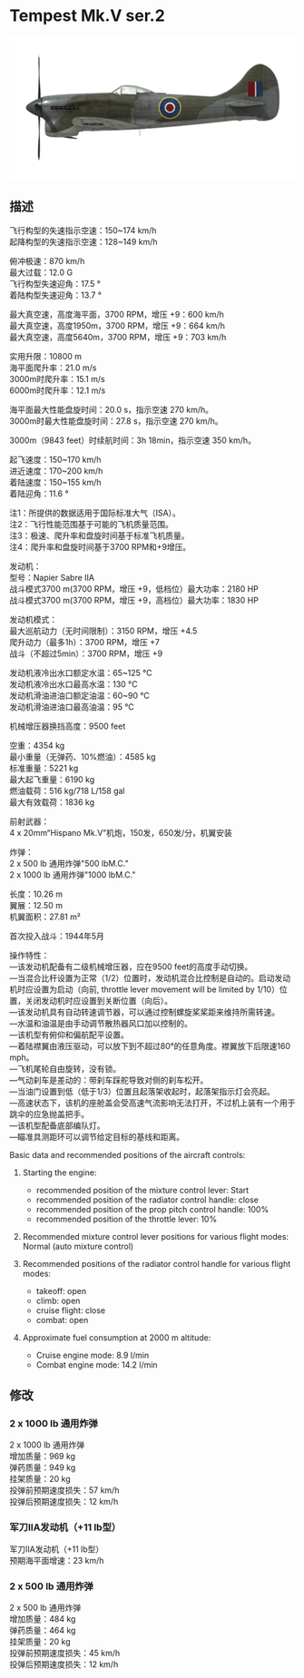 # Tempest Mk.V ser.2  
  
![tempestmkvs2](../images/tempestmkvs2.png)  
  
## 描述  
  
飞行构型的失速指示空速：150~174 km/h  
起降构型的失速指示空速：128~149 km/h  
  
俯冲极速：870 km/h  
最大过载：12.0 G  
飞行构型失速迎角：17.5 °  
着陆构型失速迎角：13.7 °  
  
最大真空速，高度海平面，3700 RPM，增压 +9：600 km/h  
最大真空速，高度1950m，3700 RPM，增压 +9：664 km/h  
最大真空速，高度5640m，3700 RPM，增压 +9：703 km/h  
  
实用升限：10800 m  
海平面爬升率：21.0 m/s  
3000m时爬升率：15.1 m/s  
6000m时爬升率：12.1 m/s  
  
海平面最大性能盘旋时间：20.0 s，指示空速 270 km/h。  
3000m时最大性能盘旋时间：27.8 s，指示空速 270 km/h。  
  
3000m（9843 feet）时续航时间：3h 18min，指示空速 350 km/h。  
  
起飞速度：150~170 km/h  
进近速度：170~200 km/h  
着陆速度：150~155 km/h  
着陆迎角：11.6 °  
  
注1：所提供的数据适用于国际标准大气（ISA）。  
注2：飞行性能范围基于可能的飞机质量范围。  
注3：极速、爬升率和盘旋时间基于标准飞机质量。  
注4：爬升率和盘旋时间基于3700 RPM和+9增压。  
  
发动机：  
型号：Napier Sabre IIA  
战斗模式3700 m(3700 RPM，增压 +9，低档位）最大功率：2180 HP  
战斗模式3700 m(3700 RPM，增压 +9，高档位）最大功率：1830 HP  
  
发动机模式：  
最大巡航动力（无时间限制）：3150 RPM，增压 +4.5  
爬升动力（最多1h）：3700 RPM，增压 +7  
战斗（不超过5min）：3700 RPM，增压 +9  
  
发动机液冷出水口额定水温：65~125 °C  
发动机液冷出水口最高水温：130 °C  
发动机滑油进油口额定油温：60~90 °C  
发动机滑油进油口最高油温：95 °C  
  
机械增压器换挡高度：9500 feet  
  
空重：4354 kg  
最小重量（无弹药、10%燃油）：4585 kg  
标准重量：5221 kg  
最大起飞重量：6190 kg  
燃油载荷：516 kg/718 L/158 gal  
最大有效载荷：1836 kg  
  
前射武器：  
4 x 20mm“Hispano Mk.V”机炮，150发，650发/分，机翼安装  
  
炸弹：  
2 x 500 lb 通用炸弹"500 lbM.C."  
2 x 1000 lb 通用炸弹"1000 lbM.C."  
  
长度：10.26 m  
翼展：12.50 m  
机翼面积：27.81 m²  
  
首次投入战斗：1944年5月  
  
操作特性：  
—该发动机配备有二级机械增压器，应在9500 feet的高度手动切换。  
—当混合比杆设置为正常（1/2）位置时，发动机混合比控制是自动的。启动发动机时应设置为启动（向前, throttle lever movement will be limited by 1/10）位置，关闭发动机时应设置到关断位置（向后）。  
—该发动机具有自动转速调节器，可以通过控制螺旋桨桨距来维持所需转速。  
—水温和油温是由手动调节散热器风口加以控制的。  
—该机型有俯仰和偏航配平设置。  
—着陆襟翼由液压驱动，可以放下到不超过80°的任意角度。襟翼放下后限速160 mph。  
—飞机尾轮自由旋转，没有锁。  
—气动刹车是差动的：带刹车踩舵导致对侧的刹车松开。  
—当油门设置到低（低于1/3）位置且起落架收起时，起落架指示灯会亮起。  
—高速状态下，该机的座舱盖会受高速气流影响无法打开，不过机上装有一个用于跳伞的应急抛盖把手。  
—该机型配备底部编队灯。  
—瞄准具测距环可以调节给定目标的基线和距离。  
  
Basic data and recommended positions of the aircraft controls:  
1. Starting the engine:  
	- recommended position of the mixture control lever: Start  
	- recommended position of the radiator control handle: close  
	- recommended position of the prop pitch control handle: 100%  
	- recommended position of the throttle lever: 10%  
  
2. Recommended mixture control lever positions for various flight modes: Normal (auto mixture control)  
  
3. Recommended positions of the radiator control handle for various flight modes:  
	- takeoff: open  
	- climb: open  
	- cruise flight: close  
	- combat: open  
  
4. Approximate fuel consumption at 2000 m altitude:  
	- Cruise engine mode: 8.9 l/min  
	- Combat engine mode: 14.2 l/min  
  
## 修改  
  
  
### 2 x 1000 lb 通用炸弹  
  
2 x 1000 lb 通用炸弹  
增加质量：969 kg  
弹药质量：949 kg  
挂架质量：20 kg  
投弹前预期速度损失：57 km/h  
投弹后预期速度损失：12 km/h  
  
### 军刀IIA发动机（+11 lb型）  
  
军刀IIA发动机（+11 lb型）  
预期海平面增速：23 km/h  
  
### 2 x 500 lb 通用炸弹  
  
2 x 500 lb 通用炸弹  
增加质量：484 kg  
弹药质量：464 kg  
挂架质量：20 kg  
投弹前预期速度损失：45 km/h  
投弹后预期速度损失：12 km/h  